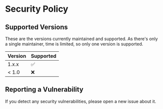 # Security Policy

## Supported Versions

These are the versions currently maintained and supported. As there's only a single maintainer, time is limited, so only one version is supported.

| Version | Supported          |
| ------- | ------------------ |
| 1.x.x   | :white_check_mark: |
| < 1.0   | :x:                |

## Reporting a Vulnerability

If you detect any security vulnerabilities, please open a new issue about it.
